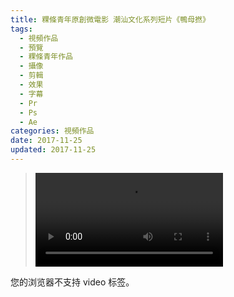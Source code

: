 ```yaml
---
title: 粿條青年原創微電影 潮汕文化系列短片《鴨母撚》
tags:
  - 視頻作品
  - 預覽
  - 粿條青年作品
  - 攝像
  - 剪輯
  - 效果
  - 字幕
  - Pr
  - Ps
  - Ae
categories: 視頻作品
date: 2017-11-25
updated: 2017-11-25
---
```


><video src="/asset/videos/鸭母捻.mp4" controls="controls">
您的浏览器不支持 video 标签。
</video>
